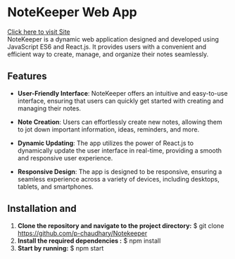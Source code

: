 # NoteKeeper Web App
[Click here to visit Site](https://note-keeper-0sep.onrender.com)  <br>
NoteKeeper is a dynamic web application designed and developed using JavaScript ES6 and React.js. It provides users with a convenient and efficient way to create, manage, and organize their notes seamlessly.

## Features

- **User-Friendly Interface**: NoteKeeper offers an intuitive and easy-to-use interface, ensuring that users can quickly get started with creating and managing their notes.

- **Note Creation**: Users can effortlessly create new notes, allowing them to jot down important information, ideas, reminders, and more.

- **Dynamic Updating**: The app utilizes the power of React.js to dynamically update the user interface in real-time, providing a smooth and responsive user experience.

- **Responsive Design**: The app is designed to be responsive, ensuring a seamless experience across a variety of devices, including desktops, tablets, and smartphones.

## Installation and 


1. **Clone the repository and navigate to the project directory:**
   $ git clone https://github.com/p-chaudhary/Notekeeper
3. **Install the required dependencies :**
   $ npm install
4. **Start by running:** 
   $ npm start




